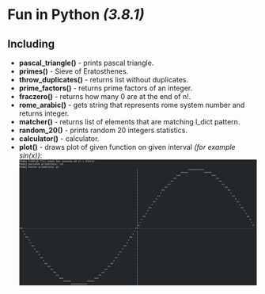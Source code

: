 # **Fun in Python _(3.8.1)_**
## **Including**
* **pascal_triangle()** - prints pascal triangle.
* **primes()** - Sieve of Eratosthenes.
* **throw_duplicates()** - returns list without duplicates.
* **prime_factors()** - returns prime factors of an integer.
* **fraczero()** - returns how many 0 are at the end of n!.
* **rome_arabic()** - gets string that represents rome system number and returns integer.
* **matcher()** - returns list of elements that are matching l_dict pattern.
* **random_20()** - prints random 20 integers statistics.
* **calculator()** - calculator.
* **plot()** - draws plot of given function on given interval _(for example sin(x))_:
![plot](/lab_1/Plot.png)
